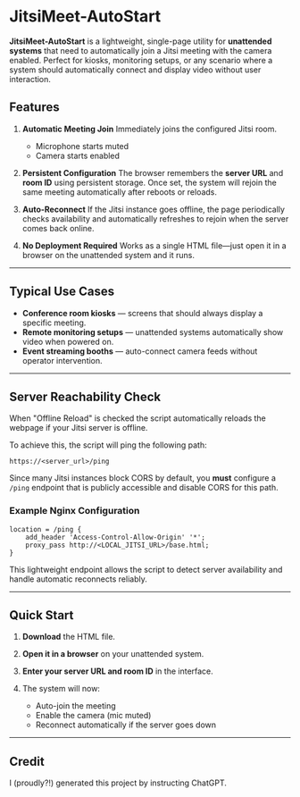 # JitsiMeet-AutoStart

**JitsiMeet-AutoStart** is a lightweight, single-page utility for **unattended systems** that need to automatically join a Jitsi meeting with the camera enabled. Perfect for kiosks, monitoring setups, or any scenario where a system should automatically connect and display video without user interaction.

## Features

1. **Automatic Meeting Join**
   Immediately joins the configured Jitsi room.
   * Microphone starts muted
   * Camera starts enabled

2. **Persistent Configuration**
   The browser remembers the **server URL** and **room ID** using persistent storage. Once set, the system will rejoin the same meeting automatically after reboots or reloads.

3. **Auto-Reconnect**
   If the Jitsi instance goes offline, the page periodically checks availability and automatically refreshes to rejoin when the server comes back online.

4. **No Deployment Required**
   Works as a single HTML file—just open it in a browser on the unattended system and it runs.

---

## Typical Use Cases

* **Conference room kiosks** — screens that should always display a specific meeting.
* **Remote monitoring setups** — unattended systems automatically show video when powered on.
* **Event streaming booths** — auto-connect camera feeds without operator intervention.

---

## Server Reachability Check

When "Offline Reload" is checked the script automatically reloads the webpage if your Jitsi server is offline.

To achieve this, the script will ping the following path:

```
https://<server_url>/ping
```

Since many Jitsi instances block CORS by default, you **must** configure a `/ping` endpoint that is publicly accessible and disable CORS for this path.

### Example Nginx Configuration

```nginx
location = /ping {
    add_header 'Access-Control-Allow-Origin' '*';
    proxy_pass http://<LOCAL_JITSI_URL>/base.html;
}
```

This lightweight endpoint allows the script to detect server availability and handle automatic reconnects reliably.

---

## Quick Start

1. **Download** the HTML file.
2. **Open it in a browser** on your unattended system.
3. **Enter your server URL and room ID** in the interface.
4. The system will now:

   * Auto-join the meeting
   * Enable the camera (mic muted)
   * Reconnect automatically if the server goes down

---


## Credit

I (proudly?!) generated this project by instructing ChatGPT.
